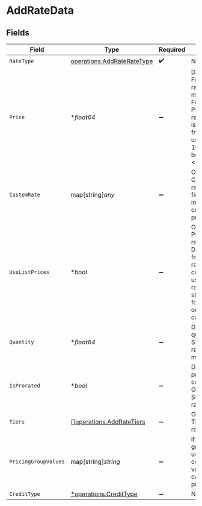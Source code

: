 # AddRateData


## Fields

| Field                                                                                                                                                              | Type                                                                                                                                                               | Required                                                                                                                                                           | Description                                                                                                                                                        |
| ------------------------------------------------------------------------------------------------------------------------------------------------------------------ | ------------------------------------------------------------------------------------------------------------------------------------------------------------------ | ------------------------------------------------------------------------------------------------------------------------------------------------------------------ | ------------------------------------------------------------------------------------------------------------------------------------------------------------------ |
| `RateType`                                                                                                                                                         | [operations.AddRateRateType](../../models/operations/addrateratetype.md)                                                                                           | :heavy_check_mark:                                                                                                                                                 | N/A                                                                                                                                                                |
| `Price`                                                                                                                                                            | **float64*                                                                                                                                                         | :heavy_minus_sign:                                                                                                                                                 | Default price. For FLAT rate_type, this must be >=0. For PERCENTAGE rate_type, this is a decimal fraction, e.g. use 0.1 for 10%; this must be >=0 and <=1.         |
| `CustomRate`                                                                                                                                                       | map[string]*any*                                                                                                                                                   | :heavy_minus_sign:                                                                                                                                                 | Only set for CUSTOM rate_type. This field is interpreted by custom rate processors.                                                                                |
| `UseListPrices`                                                                                                                                                    | **bool*                                                                                                                                                            | :heavy_minus_sign:                                                                                                                                                 | Only set for PERCENTAGE rate_type. Defaults to false. If true, rate is computed using list prices rather than the standard rates for this product on the contract. |
| `Quantity`                                                                                                                                                         | **float64*                                                                                                                                                         | :heavy_minus_sign:                                                                                                                                                 | Default quantity. For SUBSCRIPTION rate_type, this must be >=0.                                                                                                    |
| `IsProrated`                                                                                                                                                       | **bool*                                                                                                                                                            | :heavy_minus_sign:                                                                                                                                                 | Default proration configuration. Only valid for SUBSCRIPTION rate_type.                                                                                            |
| `Tiers`                                                                                                                                                            | [][operations.AddRateTiers](../../models/operations/addratetiers.md)                                                                                               | :heavy_minus_sign:                                                                                                                                                 | Only set for TIERED rate_type.                                                                                                                                     |
| `PricingGroupValues`                                                                                                                                               | map[string]*string*                                                                                                                                                | :heavy_minus_sign:                                                                                                                                                 | if pricing groups are used, this will contain the values used to calculate the price                                                                               |
| `CreditType`                                                                                                                                                       | [*operations.CreditType](../../models/operations/credittype.md)                                                                                                    | :heavy_minus_sign:                                                                                                                                                 | N/A                                                                                                                                                                |